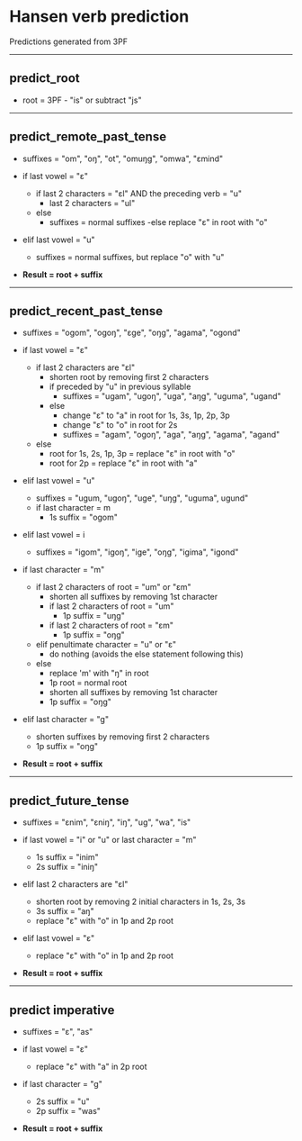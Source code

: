 # Hansen verb prediction
Predictions generated from 3PF

---

## predict_root
- root =  3PF - "is" or subtract "js"

---
## predict_remote_past_tense
- suffixes = "om", "oŋ", "ot", "omuŋg", "omwa", "ɛmind"
- if last vowel = "ɛ"
  - if last 2 characters = "ɛl" AND the preceding verb = "u"
    - last 2 characters = "ul"
  - else 
    - suffixes = normal suffixes -else replace "ɛ" in root with "o"
- elif last vowel = "u"
  - suffixes = normal suffixes, but replace "o" with "u"

- **Result = root + suffix**

---

## predict_recent_past_tense
- suffixes = "ogom", "ogoŋ", "ɛge", "oŋg", "agama", "ogond"
  
- if last vowel = "ɛ"
  - if last 2 characters are "ɛl"
    - shorten root by removing first 2 characters
    - if preceded by "u" in previous syllable
      - suffixes = "ugam", "ugoŋ", "uga", "aŋg", "uguma", "ugand"
    - else 
        - change "ɛ" to "a" in root for 1s, 3s, 1p, 2p, 3p
        - change "ɛ" to "o" in root for 2s
        - suffixes = "agam", "ogoŋ", "aga", "aŋg", "agama", "agand"
  - else 
    - root for 1s, 2s, 1p, 3p = replace "ɛ" in root with "o"
    - root for 2p = replace "ɛ" in root with "a"
   
- elif last vowel = "u"
  - suffixes = "ugum, "ugoŋ", "uge", "uŋg", "uguma", ugund"
  - if last character = m
    - 1s suffix = "ogom"
- elif last vowel = i
  - suffixes = "igom", "igoŋ", "ige", "oŋg", "igima", "igond"

- if last character = "m"
  - if last 2 characters of root = "um" or "ɛm"
    - shorten all suffixes by removing 1st character
    - if last 2 characters of root = "um"
      - 1p suffix = "uŋg"
    - if last 2 characters of root = "ɛm"
      - 1p suffix = "oŋg"
  - elif penultimate character = "u" or "ɛ"
    - do nothing (avoids the else statement following this)
  - else
    - replace 'm' with "ŋ" in root
    - 1p root = normal root
    - shorten all suffixes by removing 1st character
    - 1p suffix = "oŋg"
- elif last character = "g"
  - shorten suffixes by removing first 2 characters
  - 1p suffix = "oŋg"



- **Result = root + suffix**

---

## predict_future_tense
- suffixes = "ɛnim", "ɛniŋ", "iŋ", "ug", "wa", "is"
- if last vowel = "i" or "u" or last character = "m"
  - 1s suffix = "inim"
  - 2s suffix = "iniŋ"
- elif last 2 characters are "ɛl"
  - shorten root by removing 2 initial characters in 1s, 2s, 3s
  - 3s suffix = "aŋ"
  - replace "ɛ" with "o" in 1p and 2p root
- elif last vowel = "ɛ"
  - replace "ɛ" with "o" in 1p and 2p root


- **Result = root + suffix**

---

## predict imperative
- suffixes = "ɛ", "as"
- if last vowel = "ɛ"
  - replace "ɛ" with "a" in 2p root
- if last character = "g"
  - 2s suffix = "u"
  - 2p suffix = "was"

- **Result = root + suffix**